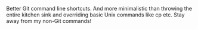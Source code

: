 Better Git command line shortcuts. And more minimalistic than throwing the
entire kitchen sink and overriding basic Unix commands like cp etc. Stay away
from my non-Git commands!
